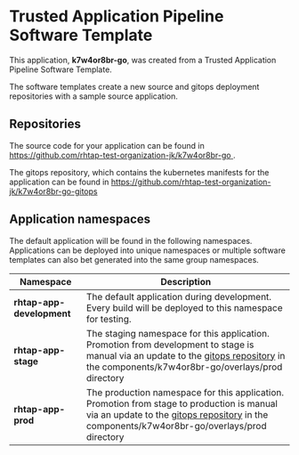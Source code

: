 # Trusted Application Pipeline Software Template

This application, **k7w4or8br-go**, was created from a Trusted Application Pipeline Software Template.

The software templates create a new source and gitops deployment repositories with a sample source application. 

## Repositories

The source code for your application can be found in [https://github.com/rhtap-test-organization-jk/k7w4or8br-go ](https://github.com/rhtap-test-organization-jk/k7w4or8br-go ).
 
The gitops repository, which contains the kubernetes manifests for the application can be found in 
[https://github.com/rhtap-test-organization-jk/k7w4or8br-go-gitops ](https://github.com/rhtap-test-organization-jk/k7w4or8br-go-gitops ) 

## Application namespaces 

The default application will be found in the following namespaces. Applications can be deployed into unique namespaces or multiple software templates can also bet generated into the same group namespaces.  

|  Namespace   |  Description   |  
| -------- | -------- |   
| **rhtap-app-development** | The default application during development. Every build will be deployed to this namespace for testing. | 
| **rhtap-app-stage** | The staging namespace for this application. Promotion from development to stage is manual via an update to the [gitops repository](https://github.com/rhtap-test-organization-jk/k7w4or8br-go-gitops ) in the components/k7w4or8br-go/overlays/prod directory |  
| **rhtap-app-prod** | The production namespace for this application. Promotion from stage to production is manual via an update to the [gitops repository](https://github.com/rhtap-test-organization-jk/k7w4or8br-go-gitops ) in the components/k7w4or8br-go/overlays/prod directory | 